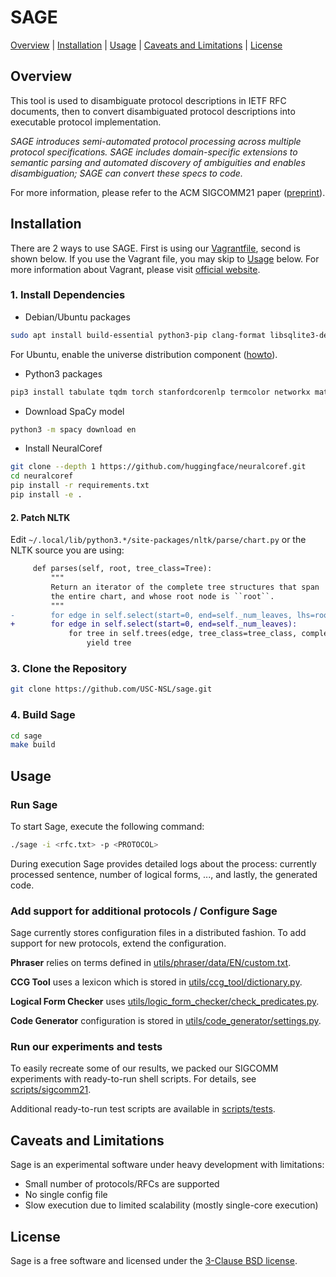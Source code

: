 # SAGE

[Overview](#overview) | [Installation](#installation) | [Usage](#usage) | [Caveats and Limitations](#caveats-and-limitations) | [License](#license)

## Overview

This tool is used to disambiguate protocol descriptions in IETF RFC documents, then to convert disambiguated protocol descriptions into executable protocol implementation.

_SAGE introduces semi-automated protocol processing across multiple protocol specifications. SAGE includes domain-specific extensions to semantic parsing and automated discovery of ambiguities and enables disambiguation; SAGE can convert these specs to code._

For more information, please refer to the ACM SIGCOMM21 paper ([preprint](https://arxiv.org/pdf/2010.04801.pdf)).


## Installation
There are 2 ways to use SAGE. First is using our [Vagrantfile](/Vagrantfile), second is shown below. If you use the Vagrant file, you may skip to [Usage](#Usage) below. For more information about Vagrant, please visit [official website](https://www.vagrantup.com/intro).

### 1. Install Dependencies
- Debian/Ubuntu packages
``` sh
sudo apt install build-essential python3-pip clang-format libsqlite3-dev libpcap-dev git
```
For Ubuntu, enable the universe distribution component ([howto](https://askubuntu.com/questions/1254309/not-installing-pip-on-ubuntu-20-04)).

- Python3 packages
``` sh
pip3 install tabulate tqdm torch stanfordcorenlp termcolor networkx matplotlib pydot nltk "spacy >=2.2,<3"
```

- Download SpaCy model
``` sh
python3 -m spacy download en
```

- Install NeuralCoref
```sh
git clone --depth 1 https://github.com/huggingface/neuralcoref.git
cd neuralcoref
pip install -r requirements.txt
pip install -e .
```

#### 2. Patch NLTK
Edit `~/.local/lib/python3.*/site-packages/nltk/parse/chart.py` or the NLTK source you are using:

```diff
     def parses(self, root, tree_class=Tree):
         """
         Return an iterator of the complete tree structures that span
         the entire chart, and whose root node is ``root``.
         """
-        for edge in self.select(start=0, end=self._num_leaves, lhs=root):
+        for edge in self.select(start=0, end=self._num_leaves):
             for tree in self.trees(edge, tree_class=tree_class, complete=True):
                 yield tree
```

### 3. Clone the Repository

```sh
git clone https://github.com/USC-NSL/sage.git
```

### 4. Build Sage
```sh
cd sage
make build
```

## Usage

### Run Sage
To start Sage, execute the following command:
```sh
./sage -i <rfc.txt> -p <PROTOCOL>
```
During execution Sage provides detailed logs about the process: currently processed sentence, number of logical forms, ..., and lastly, the generated code.

### Add support for additional protocols / Configure Sage
Sage currently stores configuration files in a distributed fashion. To add support for new protocols, extend the configuration.

**Phraser** relies on terms defined in [utils/phraser/data/EN/custom.txt](utils/phraser/data/EN/custom.txt).

**CCG Tool** uses a lexicon which is stored in [utils/ccg_tool/dictionary.py](utils/ccg_tool/dictionary.py).

**Logical Form Checker** uses [utils/logic_form_checker/check_predicates.py](utils/logic_form_checker/check_predicates.py).

**Code Generator** configuration is stored in [utils/code_generator/settings.py](utils/code_generator/settings.py).


### Run our experiments and tests
To easily recreate some of our results, we packed our SIGCOMM experiments with ready-to-run shell scripts. For details, see [scripts/sigcomm21](scripts/sigcomm21).

Additional ready-to-run test scripts are available in [scripts/tests](scripts/tests).


## Caveats and Limitations

Sage is an experimental software under heavy development with limitations:

* Small number of protocols/RFCs are supported
* No single config file
* Slow execution due to limited scalability (mostly single-core execution)

## License

Sage is a free software and licensed under the [3-Clause BSD license](/LICENSE).
